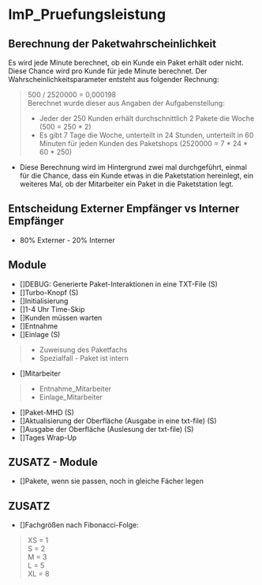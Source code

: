 # ImP_Pruefungsleistung

## Berechnung der Paketwahrscheinlichkeit

Es wird jede Minute berechnet, ob ein Kunde ein Paket erhält oder nicht.
Diese Chance wird pro Kunde für jede Minute berechnet.
Der Wahrscheinlichkeitsparameter entsteht aus folgender Rechnung:
> 500 / 2520000 = 0,000198\
> Berechnet wurde dieser aus Angaben der Aufgabenstellung:
> * Jeder der 250 Kunden erhält durchschnittlich 2 Pakete die Woche (500 = 250 * 2)
> * Es gibt 7 Tage die Woche, unterteilt in 24 Stunden, unterteilt in 60 Minuten für jeden Kunden des Paketshops (2520000 = 7 * 24 * 60 * 250)

* Diese Berechnung wird im Hintergrund zwei mal durchgeführt, einmal für die Chance, dass ein Kunde etwas in die Paketstation hereinlegt, ein weiteres Mal, ob der Mitarbeiter ein Paket in die Paketstation legt.

## Entscheidung Externer Empfänger vs Interner Empfänger
* 80% Externer - 20% Interner

## Module

* []DEBUG: Generierte Paket-Interaktionen in eine TXT-File (S)
* []Turbo-Knopf (S)
* []Initialisierung
* []1-4 Uhr Time-Skip
* []Kunden müssen warten
* []Entnahme
* []Einlage (S)
> * Zuweisung des Paketfachs
> * Spezialfall - Paket ist intern
* []Mitarbeiter
> * Entnahme_Mitarbeiter
> * Einlage_Mitarbeiter
* []Paket-MHD (S)
* []Aktualisierung der Oberfläche (Ausgabe in eine txt-file) (S)
* []Ausgabe der Oberfläche (Auslesung der txt-file) (S)
* []Tages Wrap-Up

## ZUSATZ - Module
* []Pakete, wenn sie passen, noch in gleiche Fächer legen

## ZUSATZ
* []Fachgrößen nach Fibonacci-Folge:
> XS = 1 \
> S = 2 \
> M = 3 \
> L = 5 \
> XL = 8
